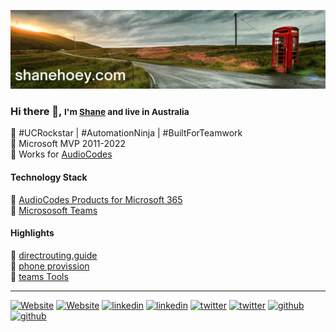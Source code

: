 [![header for shanehoey.com](./assets/header.png)](https://hello.shanehoey.com/)

### Hi there 👋, <small> I'm [Shane](https://shanehoey.com/) and live in Australia </small>

🔵 #UCRockstar | #AutomationNinja | #BuiltForTeamwork  
🔵 Microsoft MVP 2011-2022  
🔵 Works for [AudioCodes](https://audiocodes.com)  

<!-- Technology Stack -->
#### Technology Stack

🔵 [AudioCodes Products for Microsoft 365](https://www.audiocodes.com/solutions-products/products/products-for-microsoft-365/)  
🔵 [Micrososoft Teams](https://docs.microsoft.com/en-us/microsoftteams/)  

<!-- Highlights -->
#### Highlights

🔵 [directrouting.guide]()  
🔵 [phone provission]()  
🔵 [teams Tools]()  

<!-- Social -->
<hr/>

[![Website](https://img.icons8.com/external-others-iconmarket/30/FFFFFF/external-home-essential-others-iconmarket-4.png#gh-dark-mode-only)](https://shanehoey.com/)
[![Website](https://img.icons8.com/external-others-iconmarket/30/000000/external-home-essential-others-iconmarket-4.png#gh-light-mode-only)](https://shanehoey.com/)
[![linkedin](https://img.icons8.com/ios-glyphs/30/FFFFFF/twitter--v1.png#gh-dark-mode-only)](https://www.linkedin.com.au/in/shanehoey)
[![linkedin](https://img.icons8.com/ios-glyphs/30/000000/twitter--v1.png#gh-light-mode-only)](https://www.linkedin.com.au/in/shanehoey)
[![twitter](https://img.icons8.com/ios-glyphs/30/FFFFFF/twitter--v1.png#gh-dark-mode-only)](https://twitter.com/shanehoey)
[![twitter](https://img.icons8.com/ios-glyphs/30/000000/twitter--v1.png#gh-light-mode-only)](https://twitter.com/shanehoey)
[![github](https://img.icons8.com/ios-filled/30/FFFFFF/github.png#gh-dark-mode-only)](https://www.github.com/shanehoey/)
[![github](https://img.icons8.com/ios-filled/30/000000/github.png#gh-light-mode-only)](https://www.github.com/shanehoey/)
